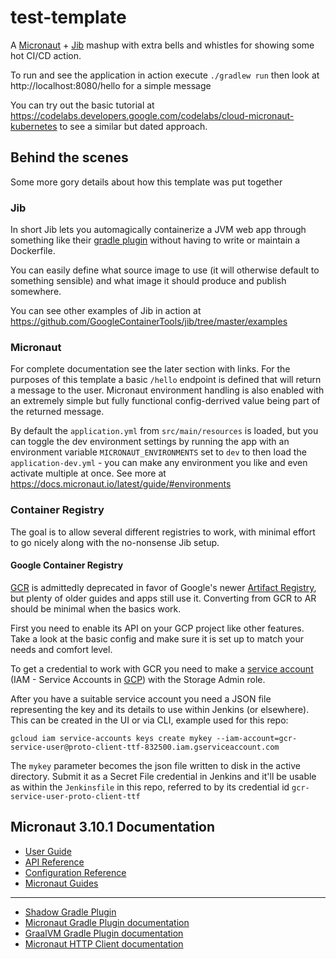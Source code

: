 # test-template

A [Micronaut](micronaut.io) + [Jib](https://github.com/GoogleContainerTools/jib) mashup with extra bells and whistles for showing some hot CI/CD action.

To run and see the application in action execute `./gradlew run` then look at http://localhost:8080/hello for a simple message

You can try out the basic tutorial at https://codelabs.developers.google.com/codelabs/cloud-micronaut-kubernetes to see a similar but dated approach.

## Behind the scenes

Some more gory details about how this template was put together

### Jib

In short Jib lets you automagically containerize a JVM web app through something like their [gradle plugin](https://github.com/GoogleContainerTools/jib/tree/master/jib-gradle-plugin) without having to write or maintain a Dockerfile.

You can easily define what source image to use (it will otherwise default to something sensible) and what image it should produce and publish somewhere.

You can see other examples of Jib in action at https://github.com/GoogleContainerTools/jib/tree/master/examples

### Micronaut

For complete documentation see the later section with links. For the purposes of this template a basic `/hello` endpoint is defined that will return a message to the user. Micronaut environment handling is also enabled with an extremely simple but fully functional config-derrived value being part of the returned message.

By default the `application.yml` from `src/main/resources` is loaded, but you can toggle the dev environment settings by running the app with an environment variable `MICRONAUT_ENVIRONMENTS` set to `dev` to then load the `application-dev.yml` - you can make any environment you like and even activate multiple at once. See more at https://docs.micronaut.io/latest/guide/#environments

### Container Registry

The goal is to allow several different registries to work, with minimal effort to go nicely along with the no-nonsense Jib setup.

#### Google Container Registry

[GCR](https://cloud.google.com/container-registry/docs/) is admittedly deprecated in favor of Google's newer [Artifact Registry](https://cloud.google.com/artifact-registry/docs), but plenty of older guides and apps still use it. Converting from GCR to AR should be minimal when the basics work.

First you need to enable its API on your GCP project like other features. Take a look at the basic config and make sure it is set up to match your needs and comfort level.

To get a credential to work with GCR you need to make a [service account](https://console.cloud.google.com/iam-admin/serviceaccounts) (IAM - Service Accounts in [GCP](https://console.cloud.google.com/)) with the Storage Admin role.

After you have a suitable service account you need a JSON file representing the key and its details to use within Jenkins (or elsewhere). This can be created in the UI or via CLI, example used for this repo:

`gcloud iam service-accounts keys create mykey --iam-account=gcr-service-user@proto-client-ttf-832500.iam.gserviceaccount.com`

The `mykey` parameter becomes the json file written to disk in the active directory. Submit it as a Secret File credential in Jenkins and it'll be usable as within the `Jenkinsfile` in this repo, referred to by its credential id `gcr-service-user-proto-client-ttf`

## Micronaut 3.10.1 Documentation

- [User Guide](https://docs.micronaut.io/3.10.1/guide/index.html)
- [API Reference](https://docs.micronaut.io/3.10.1/api/index.html)
- [Configuration Reference](https://docs.micronaut.io/3.10.1/guide/configurationreference.html)
- [Micronaut Guides](https://guides.micronaut.io/index.html)
---

- [Shadow Gradle Plugin](https://plugins.gradle.org/plugin/com.github.johnrengelman.shadow)
- [Micronaut Gradle Plugin documentation](https://micronaut-projects.github.io/micronaut-gradle-plugin/latest/)
- [GraalVM Gradle Plugin documentation](https://graalvm.github.io/native-build-tools/latest/gradle-plugin.html)
- [Micronaut HTTP Client documentation](https://docs.micronaut.io/latest/guide/index.html#httpClient)
